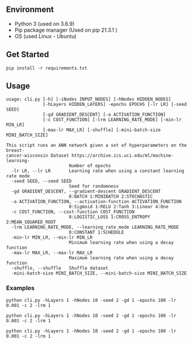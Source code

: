 ## Environment
- Python 3 (used on 3.6.9)
- Pip package manager (Used on pip 21.3.1 )
- OS (used Linux - Ubuntu)

## Get Started 

```pip install -r requirements.txt```

## Usage 
```
usage: cli.py [-h] [-iNodes INPUT_NODES] [-hNodes HIDDEN_NODES]
              [-hLayers HIDDEN_LAYERS] -epochs EPOCHS [-lr LR] [-seed SEED]
              [-gd GRADIENT_DESCENT] [-a ACTIVATION_FUNCTION]
              [-c COST_FUNCTION] [-lrm LEARNING_RATE_MODE] [-min-lr MIN_LR]
              [-max-lr MAX_LR] [-shuffle] [-mini-batch-size MINI_BATCH_SIZE]

This script runs an ANN network given a set of hyperparameters on the breast-
cancer-wisconsin Dataset https://archive.ics.uci.edu/ml/machine-learning-
                        Number of epochs
  -lr LR, --lr LR       Learning rate when using a constant learning rate mode
  -seed SEED, --seed SEED
                        Seed for randomness
  -gd GRADIENT_DESCENT, --gradient-descent GRADIENT_DESCENT
                        0:BATCH 1:MINIBATCH 2:STOCHASTIC
  -a ACTIVATION_FUNCTION, --activation-function ACTIVATION_FUNCTION
                        0:Sigmoid 1:RELU 2:Tanh 3:Linear 4:One
  -c COST_FUNCTION, --cost-function COST_FUNCTION
                        0:LOGISTIC_LOSS 1:CROSS_ENTROPY 2:MEAN_SQUARED_ROOT
  -lrm LEARNING_RATE_MODE, --learning_rate_mode LEARNING_RATE_MODE
                        0:CONSTANT 1:SCHEDULE
  -min-lr MIN_LR, --min-lr MIN_LR
                        Minimum learning rate when using a decay function
  -max-lr MAX_LR, --max-lr MAX_LR
                        Maximum learning rate when using a decay function
  -shuffle, --shuffle   Shuffle dataset
  -mini-batch-size MINI_BATCH_SIZE, --mini-batch-size MINI_BATCH_SIZE

```


### Examples

```python cli.py -hLayers 1 -hNodes 10 -seed 2 -gd 1 -epochs 100 -lr 0.001 -c 2 -lrm 1 ```

```python cli.py -hLayers 1 -hNodes 10 -seed 2 -gd 1 -epochs 100 -lr 0.001 -c 2 -lrm 1 ```

```python cli.py -hLayers 1 -hNodes 10 -seed 2 -gd 1 -epochs 100 -lr 0.001 -c 2 -lrm 1 ```
